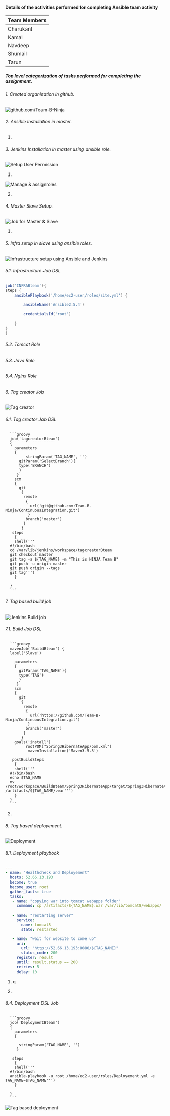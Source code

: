 


#### Details of the activities performed for completing Ansible team activity

| Team Members |
| ------------ |
| Charukant    |
| Kamal        |
| Navdeep      |
| Shumail      |
| Tarun        |

##### Top level categorization of tasks performed for completing the assignment.

###### 1. Created organisation in github.

![github.com/Team-B-Ninja](https://github.com/Team-B-Ninja/Ansibleactivity/blob/master/Media/TeamActivity-githubOrg.png)

###### 2. Ansible Installation in master.

   1. 

###### 3. Jenkins Installation in master using ansible role.

![ Setup User Permission ](https://github.com/Team-B-Ninja/Ansibleactivity/blob/master/Media/UserPermission.png)

   1. 

![ Manage & assignroles ](https://github.com/Team-B-Ninja/Ansibleactivity/blob/master/Media/Manageandassignroles.png)

   2. 

###### 4. Master Slave Setup.

![ Job for Master & Slave ](https://github.com/Team-B-Ninja/Ansibleactivity/blob/master/Media/Jobsandmasterslave.png)

   1. 

###### 5. Infra setup in slave using ansible roles.

![ Infrastructure setup using Ansible and Jenkins ](https://github.com/Team-B-Ninja/Ansibleactivity/blob/master/Media/INFRABteam.png)

###### 5.1. Infrastructure Job DSL

```groovy
job('INFRABteam'){
steps {
    ansiblePlaybook('/home/ec2-user/roles/site.yml') {
     
        ansibleName('Ansible2.5.4')
        
        credentialsId('root')
        
    }
}
}
```
###### 5.2. Tomcat Role
###### 5.3. Java Role
###### 5.4. Nginx Role

###### 6. Tag creator Job

![ Tag creator ](https://github.com/Team-B-Ninja/Ansibleactivity/blob/master/Media/tagcreatorBteam.png)

###### 6.1. Tag creator Job DSL

      ```groovy
      job('tagcreatorBteam')
      {
        parameters
        {
             stringParam('TAG_NAME', '')
          gitParam('SelectBranch'){
          type('BRANCH')
          }
         }
        scm 
        {
          git
           {
            remote
             {
               url('git@github.com:Team-B-Ninja/ContinuousIntegration.git')
              }
             branch('master')
            }
           }
       steps
        {
      	shell('''
      #!/bin/bash
      cd /var/lib/jenkins/workspace/tagcreatorBteam
      git checkout master
      git tag -a ${TAG_NAME} -m "This is NINJA Team B"
      git push -u origin master
      git push origin --tags
      git tag''')
        }
       
      }
      ```

###### 7. Tag based build job

![ Jenkins Build job ](https://github.com/Team-B-Ninja/Ansibleactivity/blob/master/Media/BuildBteam.png)

###### 7.1. Build Job DSL

      ```groovy
      mavenJob('BuildBteam') {
      label('Slave')
        
        parameters
        {
          gitParam('TAG_NAME'){
          type('TAG')
          }
         }
        scm 
        {
          git
           {
            remote
             {
               url('https://github.com/Team-B-Ninja/ContinuousIntegration.git')
              }
             branch('master')
            }
           }
        goals('install') 
             rootPOM("Spring3HibernateApp/pom.xml")
              mavenInstallation('Maven3.5.3')
      
       postBuildSteps
        {
      	shell('''
      #!/bin/bash
      echo $TAG_NAME
      mv /root/workspace/BuildBteam/Spring3HibernateApp/target/Spring3HibernateApp.war /artifacts/${TAG_NAME}.war''')
        }
      }
      ```
   2. 

###### 8. Tag based deployement.

![ Deployment ](https://github.com/Team-B-Ninja/Ansibleactivity/blob/master/Media/DeploymentBteam.png)

###### 8.1. Deployment playbook

```yml
---
- name: "Healthcheck and Deployement"
  hosts: 52.66.13.193
  become: true
  become_user: root
  gather_facts: true
  tasks:
   - name: "copying war into tomcat webapps folder"
     command: cp /artifacts/${TAG_NAME}.war /var/lib/tomcat8/webapps/
          
   - name: "restarting server"
     service:
       name: tomcat8
       state: restarted

   - name: "wait for website to come up"
     uri:
       url: "http://52.66.13.193:8080/${TAG_NAME}"
       status_code: 200
     register: result
     until: result.status == 200
     retries: 5
     delay: 10
```

   1. q

   2. 

###### 8.4. Deployment DSL Job

      ```groovy
      job('DeploymentBteam')
      {
        parameters
        {
           
          stringParam('TAG_NAME', '')
         }
        
       steps
        {
      	shell('''
      #!/bin/bash
      ansible-playbook -u root /home/ec2-user/roles/Deployement.yml -e TAG_NAME=$TAG_NAME''')
        }
       
      }
      ```

![ Tag based deployment ](https://github.com/Team-B-Ninja/Ansibleactivity/blob/master/Media/Tagbaseddeployment.png)
